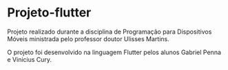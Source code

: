 # Projeto-flutter

Projeto realizado durante a disciplina de Programação para Dispositivos Móveis ministrada pelo professor doutor Ulisses Martins.

O projeto foi desenvolvido na linguagem Flutter pelos alunos Gabriel Penna e Vinicius Cury.
